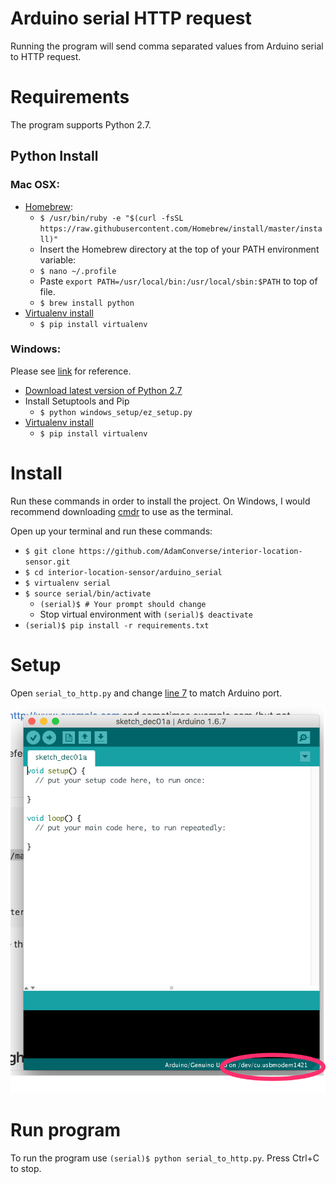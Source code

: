 # Arduino serial HTTP request
Running the program will send comma separated values from Arduino serial to HTTP request.

# Requirements
The program supports Python 2.7.

## Python Install
### Mac OSX:
* [Homebrew](http://brew.sh/):
  - `$ /usr/bin/ruby -e "$(curl -fsSL https://raw.githubusercontent.com/Homebrew/install/master/install)"`
  - Insert the Homebrew directory at the top of your PATH environment variable:
  - `$ nano ~/.profile`
  - Paste `export PATH=/usr/local/bin:/usr/local/sbin:$PATH` to top of file.
  - `$ brew install python`
* [Virtualenv install](http://docs.python-guide.org/en/latest/dev/virtualenvs/#virtualenvironments-ref)
  - `$ pip install virtualenv`

### Windows:
Please see [link](http://docs.python-guide.org/en/latest/starting/install/win/) for reference.
* [Download latest version of Python 2.7](https://www.python.org/ftp/python/2.7.12/python-2.7.12.msi)
* Install Setuptools and Pip
  - `$ python windows_setup/ez_setup.py`
* [Virtualenv install](http://docs.python-guide.org/en/latest/dev/virtualenvs/#virtualenvironments-ref)
  - `$ pip install virtualenv`

# Install
Run these commands in order to install the project.  On Windows, I would recommend downloading [cmdr](http://cmder.net/) to use as the terminal.

Open up your terminal and run these commands:
- `$ git clone https://github.com/AdamConverse/interior-location-sensor.git`
- `$ cd interior-location-sensor/arduino_serial`
- `$ virtualenv serial`
- `$ source serial/bin/activate`
  * `(serial)$ # Your prompt should change`
  * Stop virtual environment with `(serial)$ deactivate`
- `(serial)$ pip install -r requirements.txt`

# Setup
Open `serial_to_http.py` and change [line 7](https://github.com/AdamConverse/interior-location-sensor/blob/master/arduino_serial/serial_to_http.py#L7) to match Arduino port.

![alt text](assets/port.png "Port")

# Run program
To run the program use `(serial)$ python serial_to_http.py`.  Press Ctrl+C to stop.
